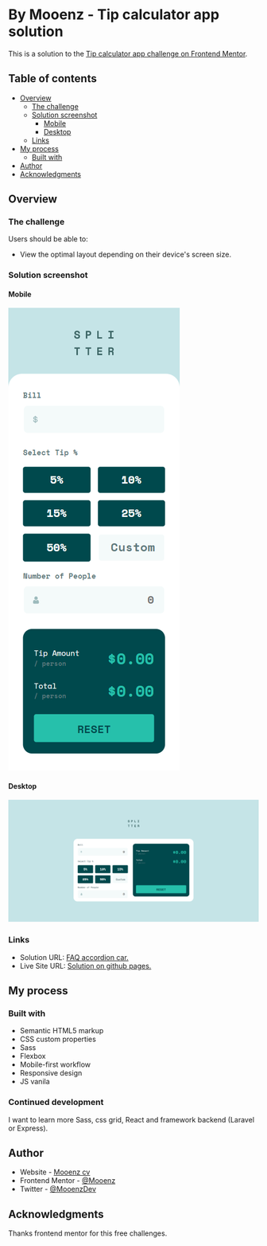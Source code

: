 # By Mooenz - Tip calculator app solution

This is a solution to the [Tip calculator app challenge on Frontend Mentor](https://www.frontendmentor.io/challenges/tip-calculator-app-ugJNGbJUX).

## Table of contents

- [Overview](#overview)
  - [The challenge](#the-challenge)
  - [Solution screenshot](#solution-screenshot)
    - [Mobile](#mobile)
    - [Desktop](#desktop)
  - [Links](#links)
- [My process](#my-process)
  - [Built with](#built-with)
- [Author](#author)
- [Acknowledgments](#acknowledgments)

## Overview

### The challenge

Users should be able to:

- View the optimal layout depending on their device's screen size.

### Solution screenshot

#### Mobile

![Mobile](./solution-capture/mooenz-mobile-solution.png)

#### Desktop

![Desktop](./solution-capture/mooenz-desktop-solution.png)

### Links

- Solution URL: [FAQ accordion car.](https://www.frontendmentor.io/solutions/html-css-js-flexbox-mobile-first-responsive-design-and-sass-6G1_I9w_4)
- Live Site URL: [Solution on github pages.](https://mooenz.github.io/frontend-mentor-portafolio/tip-calculator-app-main/)

## My process

### Built with

- Semantic HTML5 markup
- CSS custom properties
- Sass
- Flexbox
- Mobile-first workflow
- Responsive design
- JS vanila

### Continued development

I want to learn more Sass, css grid, React and framework backend (Laravel or Express).

## Author

- Website - [Mooenz cv](https://mooenz.github.io/curriculum-vitae/)
- Frontend Mentor - [@Mooenz](https://www.frontendmentor.io/profile/Mooenz)
- Twitter - [@MooenzDev](https://www.twitter.com/MooenzDev)

## Acknowledgments

Thanks frontend mentor for this free challenges.
